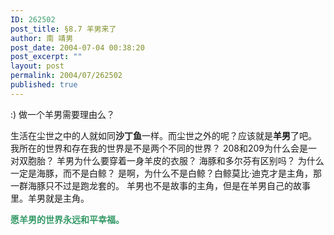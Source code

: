 ```yaml
---
ID: 262502
post_title: §8.7 羊男来了
author: 南 靖男
post_date: 2004-07-04 00:38:20
post_excerpt: ""
layout: post
permalink: 2004/07/262502
published: true
---
```

:) 做一个羊男需要理由么？

生活在尘世之中的人就如同<strong>沙丁鱼</strong>一样。而尘世之外的呢？应该就是<strong>羊男</strong>了吧。
我所在的世界和存在我的世界是不是两个不同的世界？
208和209为什么会是一对双胞胎？
羊男为什么要穿着一身羊皮的衣服？
海豚和多尔芬有区别吗？
为什么一定是海豚，而不是白鲸？
是啊，为什么不是白鲸？白鲸莫比·迪克才是主角，那一群海豚只不过是跑龙套的。
羊男也不是故事的主角，但是在羊男自己的故事里。羊男就是主角。

<font color="#339966"><strong><font face="arial black,avant garde">愿羊男的世界永远和平幸福。</font></strong></font>